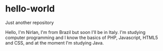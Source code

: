 # hello-world
Just another repository

Hello, I'm Nirlan, I'm from Brazil but soon I'll be in Italy.
I'm studying computer programming and I know the basics of PHP, Javascript, HTML5 and CSS,
and at the moment I'm studying Java.
